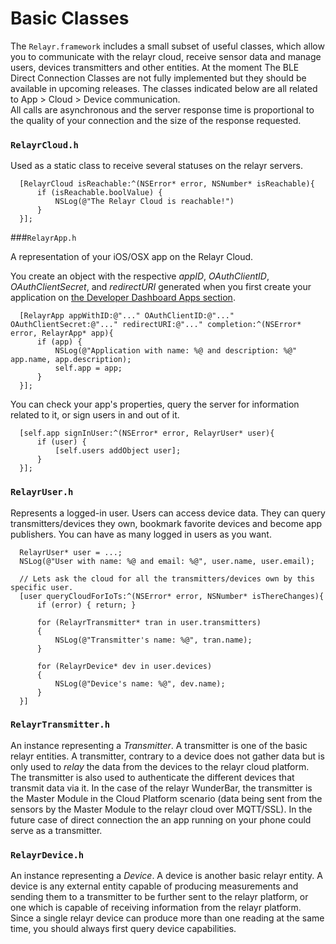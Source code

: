 # Basic Classes

The `Relayr.framework` includes a small subset of useful classes, which allow you to communicate with the relayr cloud, receive sensor data and manage users, devices transmitters and other entities. At the moment The BLE Direct Connection Classes are not fully implemented but they should be available in upcoming releases. The classes indicated below are all related to App > Cloud > Device communication.  
All calls are asynchronous and the server response time is proportional to the quality of your connection and the size of the response requested.

### `RelayrCloud.h`

Used as a static class to receive several statuses on the relayr servers.

  
	  [RelayrCloud isReachable:^(NSError* error, NSNumber* isReachable){
	      if (isReachable.boolValue) {
	          NSLog(@"The Relayr Cloud is reachable!")
	      }
	  }];
 

###`RelayrApp.h`

A representation of your iOS/OSX app on the Relayr Cloud. 

You create an object with the respective *appID*, *OAuthClientID*, *OAuthClientSecret*, and *redirectURI* generated when you first create your application on [the Developer Dashboard Apps section](https://developer.relayr.io/dashboard/apps/myApps).

  
	  [RelayrApp appWithID:@"..." OAuthClientID:@"..." OAuthClientSecret:@"..." redirectURI:@"..." completion:^(NSError* error, RelayrApp* app){
	      if (app) {
	          NSLog(@"Application with name: %@ and description: %@" app.name, app.description);
	          self.app = app;
	      }
	  }];
  
  
  You can check your app's properties, query the server for information related to it, or sign users in and out of it.
  
	  
	  [self.app signInUser:^(NSError* error, RelayrUser* user){
	      if (user) {
	          [self.users addObject user];
	      }
	  }];
	  

### `RelayrUser.h` 

Represents a logged-in user. 
Users can access device data. They can query transmitters/devices they own, bookmark favorite devices and become app publishers. 
You can have as many logged in users as you want.

  
	  RelayrUser* user = ...;
	  NSLog(@"User with name: %@ and email: %@", user.name, user.email);
	  
	  // Lets ask the cloud for all the transmitters/devices own by this specific user.
	  [user queryCloudForIoTs:^(NSError* error, NSNumber* isThereChanges){
	      if (error) { return; }
	      
	      for (RelayrTransmitter* tran in user.transmitters)
	      {
	          NSLog(@"Transmitter's name: %@", tran.name);
	      }
	      
	      for (RelayrDevice* dev in user.devices)
	      {
	          NSLog(@"Device's name: %@", dev.name);
	      }
	  }]
  

### `RelayrTransmitter.h` 

An instance representing a *Transmitter*. A transmitter is one of the basic relayr entities. 
A transmitter, contrary to a device does not gather data but is only used to *relay* the data from the devices to the relayr cloud platform. The transmitter is also used to authenticate the different devices that transmit data via it.
In the case of the relayr WunderBar, the transmitter is the Master Module in the Cloud Platform scenario (data being sent from the sensors by the Master Module to the relayr cloud over MQTT/SSL). In the future case of direct connection the an app running on your phone could serve as a transmitter.

### `RelayrDevice.h` 

An instance representing a *Device*. A device is another basic relayr entity. 
A device is any external entity capable of producing measurements 
and sending them to a transmitter to be further sent to the relayr platform, or one which is capable of receiving information from the relayr platform. 
Since a single relayr device can produce more than one reading at the same time, you should always first query device capabilities.
